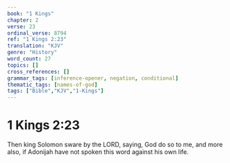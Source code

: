 ```yaml
---
book: "1 Kings"
chapter: 2
verse: 23
ordinal_verse: 8794
ref: "1 Kings 2:23"
translation: "KJV"
genre: "History"
word_count: 27
topics: []
cross_references: []
grammar_tags: [inference-opener, negation, conditional]
thematic_tags: [names-of-god]
tags: ["Bible","KJV","1-Kings"]
---
```


# 1 Kings 2:23

Then king Solomon sware by the LORD, saying, God do so to me, and more also, if Adonijah have not spoken this word against his own life.
